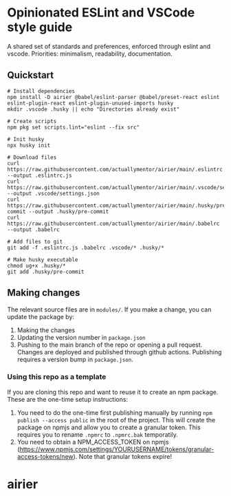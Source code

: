 # Opinionated ESLint and VSCode style guide

A shared set of standards and preferences, enforced through eslint and vscode. Priorities: minimalism, readability, documentation.

## Quickstart

```shell
# Install dependencies
npm install -D airier @babel/eslint-parser @babel/preset-react eslint eslint-plugin-react eslint-plugin-unused-imports husky
mkdir .vscode .husky || echo "Directories already exist"

# Create scripts
npm pkg set scripts.lint="eslint --fix src"

# Init husky
npx husky init

# Download files
curl https://raw.githubusercontent.com/actuallymentor/airier/main/.eslintrc.js --output .eslintrc.js
curl https://raw.githubusercontent.com/actuallymentor/airier/main/.vscode/settings.json --output .vscode/settings.json
curl https://raw.githubusercontent.com/actuallymentor/airier/main/.husky/pre-commit --output .husky/pre-commit
curl https://raw.githubusercontent.com/actuallymentor/airier/main/.babelrc --output .babelrc

# Add files to git
git add -f .eslintrc.js .babelrc .vscode/* .husky/*

# Make husky executable
chmod ug+x .husky/*
git add .husky/pre-commit
```

## Making changes

The relevant source files are in `modules/`. If you make a change, you can update the package by:

1. Making the changes
1. Updating the version number in `package.json`
1. Pushing to the main branch of the repo or opening a pull request. Changes are deployed and published through github actions. Publishing requires a version bump in `package.json`.

### Using this repo as a template

If you are cloning this repo and want to reuse it to create an npm package. These are the one-time setup instructions:

1. You need to do the one-time first publishing manually by running `npm publish --access public` in the root of the project. This will create the package on npmjs and allow you to create a granular token. This requires you to rename `.npmrc` to `.npmrc.bak` temporatily.
1. You need to obtain a NPM_ACCESS_TOKEN on npmjs (https://www.npmjs.com/settings/YOURUSERNAME/tokens/granular-access-tokens/new). Note that granular tokens expire!
# airier
